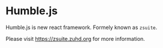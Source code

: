 # Humble.js

Humble.js is new react framework. Formely known as `zsuite`.

Please visit https://zsuite.zuhd.org for more information.
